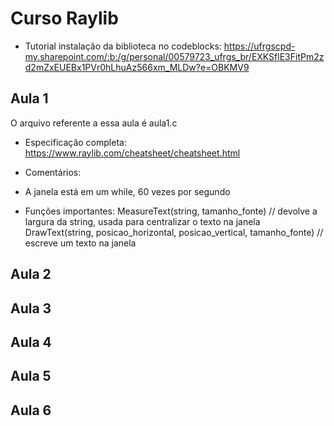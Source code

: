 # Curso Raylib
- Tutorial instalação da biblioteca no codeblocks:
https://ufrgscpd-my.sharepoint.com/:b:/g/personal/00579723_ufrgs_br/EXKSflE3FitPm2zd2mZxEUEBx1PVr0hLhuAz566xm_MLDw?e=OBKMV9

## Aula 1
O arquivo referente a essa aula é aula1.c

- Especificação completa:
https://www.raylib.com/cheatsheet/cheatsheet.html

- Comentários:
* A janela está em um while, 60 vezes por segundo

- Funções importantes:
MeasureText(string, tamanho_fonte) // devolve a largura da string, usada para centralizar o texto na janela
DrawText(string, posicao_horizontal, posicao_vertical, tamanho_fonte) // escreve um texto na janela

## Aula 2

## Aula 3

## Aula 4

## Aula 5

## Aula 6

